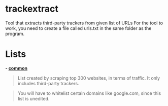 # trackextract
Tool that extracts third-party trackers from given list of URLs
For the tool to work, you need to create a file called urls.txt in the same folder as the program.

# Lists
**- [common](https://raw.githubusercontent.com/NDDDDDDDDD/trackextract/main/lists/common.txt)**


> List created by scraping top 300 websites, in terms of traffic. It only includes third-party trackers.

> You will have to whitelist certain domains like google.com, since this list is unedited.
